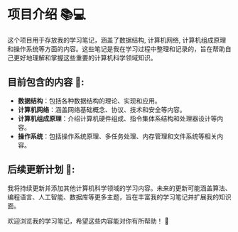 # 项目介绍 📚💻

这个项目用于存放我的学习笔记，涵盖了数据结构, 计算机网络, 计算机组成原理和操作系统等方面的内容。这些笔记是我在学习过程中整理和记录的，旨在帮助自己更好地理解和掌握这些重要的计算机科学领域知识。

## 目前包含的内容 📝:

- **数据结构**：包括各种数据结构的理论、实现和应用。
- **计算机网络**：涵盖网络基础概念、协议、技术和安全等内容。
- **计算机组成原理**：介绍计算机硬件组成、指令集体系结构和处理器设计等内容。
- **操作系统**：包括操作系统原理、多任务处理、内存管理和文件系统等相关内容。

## 后续更新计划 🚀:

我将持续更新并添加其他计算机科学领域的学习内容。未来的更新可能涵盖算法、编程语言、人工智能、数据库等更多主题，旨在丰富我的学习笔记并扩展我的知识面。

欢迎浏览我的学习笔记，希望这些内容能对你有所帮助！ 🌟
